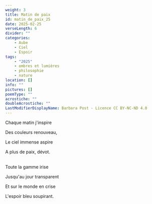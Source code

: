```yaml
---
weight: 3
title: Matin de paix
id: matin_de_paix_25
date: 2025-02-25
verseLength: 6
divider: ""
categories:
    - Aube
    - Ciel
    - Espoir
tags:
    - "2025"
    - ombres et lumières
    - philosophie
    - nature
location: []
info: ""
pictures: []
poemType: ""
acrostiche: ""
doubleAcrostiche: ""
LastModifierDisplayName: Barbara Post - Licence CC BY-NC-ND 4.0
---
```

Chaque matin j'inspire

Des couleurs renouveau,

Le ciel immense aspire

A plus de paix, dévot.

 \
Toute la gamme irise

Jusqu'au jour transparent

Et sur le monde en crise

L'espoir bleu soupirant.
